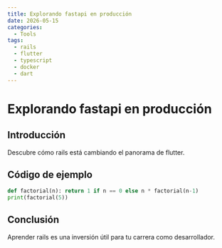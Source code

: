 ```yaml
---
title: Explorando fastapi en producción
date: 2026-05-15
categories:
  - Tools
tags:
  - rails
  - flutter
  - typescript
  - docker
  - dart
---
```


# Explorando fastapi en producción

## Introducción

Descubre cómo rails está cambiando el panorama de flutter.

## Código de ejemplo

```python
def factorial(n): return 1 if n == 0 else n * factorial(n-1)
print(factorial(5))
```

## Conclusión

Aprender rails es una inversión útil para tu carrera como desarrollador.